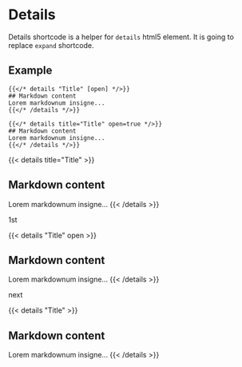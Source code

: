 # Details

Details shortcode is a helper for `details` html5 element. It is going to replace `expand` shortcode.

## Example
```tpl
{{</* details "Title" [open] */>}}
## Markdown content
Lorem markdownum insigne...
{{</* /details */>}}
```

```tpl
{{</* details title="Title" open=true */>}}
## Markdown content
Lorem markdownum insigne...
{{</* /details */>}}
```

{{< details title="Title" >}}
## Markdown content
Lorem markdownum insigne...
{{< /details >}}

1st

{{< details "Title" open >}}
## Markdown content
Lorem markdownum insigne...
{{< /details >}}

next 

{{< details "Title"  >}}
## Markdown content
Lorem markdownum insigne...
{{< /details >}}

